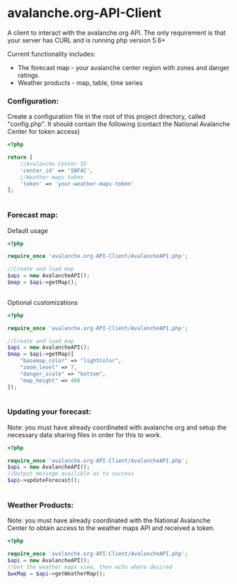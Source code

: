 # avalanche.org-API-Client
A client to interact with the avalanche.org API. The only requirement is that your server has CURL and is running php version 5.6+<br>

Current functionality includes:
<ul>
<li>The forecast map - your avalanche center region with zones and danger ratings</li>
<li>Weather products - map, table, time series</li>
</ul>


<h3>Configuration:</h3>

Create a configuration file in the root of this project directory, called "config.php". It should contain the following (contact the National Avalanche Center for token access)

```php
<?php

return [
    //Avalanche Center ID
    'center_id' => 'SNFAC',
    //Weather maps token
    'token' => 'your-weather-maps-token'
];
    
```


<h3>Forecast map:</h3>

Default usage

```php
<?php

require_once 'avalanche.org-API-Client/AvalancheAPI.php';

//Create and load map
$api = new AvalancheAPI();
$map = $api->getMap();
    
```

Optional customizations

```php
<?php

require_once 'avalanche.org-API-Client/AvalancheAPI.php';

//Create and load map
$api = new AvalancheAPI();
$map = $api->getMap([
    "basemap_color" => "lightColor",
    "zoom_level" => 7,
    "danger_scale" => "bottom",
    "map_height" => 400
]);
    
```

<h3>Updating your forecast:</h3>
<p>Note: you must have already coordinated with avalanche.org and setup the necessary data sharing files in order for this to work.</p>

```php
<?php

require_once 'avalanche.org-API-Client/AvalancheAPI.php';
$api = new AvalancheAPI();
//Output message availible as to success
$api->updateForecast();
    
```

<h3>Weather Products:</h3>
<p>Note: you must have already coordinated with the National Avalanche Center to obtain access to the weather maps API and received a token.</p>

```php
<?php

require_once 'avalanche.org-API-Client/AvalancheAPI.php';
$api = new AvalancheAPI();
//Get the weather maps view, then echo where desired
$wxMap = $api->getWeatherMap();
    
```

